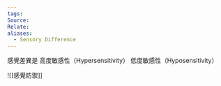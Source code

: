 ```yaml
---
tags: 
Source: 
Relate: 
aliases:
  - Sensory Difference
---
```

感覺差異是
高度敏感性（Hypersensitivity）
低度敏感性（Hyposensitivity）
  
![[感覺防禦]]